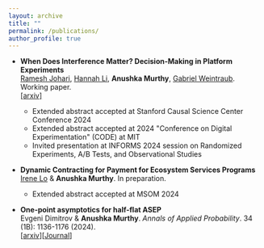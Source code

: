 ```yaml
---
layout: archive
title: ""
permalink: /publications/
author_profile: true
---
```



* **When Does Interference Matter? Decision-Making in Platform Experiments**
  <br>
  [Ramesh Johari](https://web.stanford.edu/~rjohari/), [Hannah Li](https://hannahql.github.io/), **Anushka Murthy**, [Gabriel Weintraub](https://gsb-faculty.stanford.edu/gabriel-weintraub/). Working paper.
  <br>
  [[arxiv]](https://arxiv.org/abs/2410.06580)
  
  - Extended abstract accepted at Stanford Causal Science Center Conference 2024
  - Extended abstract accepted at 2024 "Conference on Digital Experimentation" (CODE) at MIT
  - Invited presentation at INFORMS 2024 session on Randomized Experiments, A/B Tests, and Observational Studies
    
- **Dynamic Contracting for Payment for Ecosystem Services Programs**
  <br>
  [Irene Lo](https://sites.google.com/view/irene-lo/home?authuser=0) & **Anushka Murthy**. In preparation.
  <br>

  - Extended abstract accepted at MSOM 2024
- **One-point asymptotics for half-flat ASEP**
  <br>
  Evgeni Dimitrov & **Anushka Murthy**. *Annals of Applied Probability*. 34 (1B): 1136-1176 (2024).
  <br>
 [[arxiv](https://arxiv.org/abs/2211.02787)][[Journal](https://projecteuclid.org/journals/annals-of-applied-probability/volume-34/issue-1B/One-point-asymptotics-for-half-flat-ASEP/10.1214/23-AAP1987.full)]

